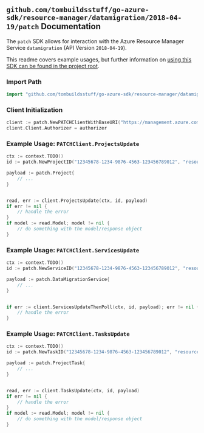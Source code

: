 
## `github.com/tombuildsstuff/go-azure-sdk/resource-manager/datamigration/2018-04-19/patch` Documentation

The `patch` SDK allows for interaction with the Azure Resource Manager Service `datamigration` (API Version `2018-04-19`).

This readme covers example usages, but further information on [using this SDK can be found in the project root](https://github.com/tombuildsstuff/go-azure-sdk/tree/main/docs).

### Import Path

```go
import "github.com/tombuildsstuff/go-azure-sdk/resource-manager/datamigration/2018-04-19/patch"
```


### Client Initialization

```go
client := patch.NewPATCHClientWithBaseURI("https://management.azure.com")
client.Client.Authorizer = authorizer
```


### Example Usage: `PATCHClient.ProjectsUpdate`

```go
ctx := context.TODO()
id := patch.NewProjectID("12345678-1234-9876-4563-123456789012", "resourceGroupValue", "serviceValue", "projectValue")

payload := patch.Project{
	// ...
}


read, err := client.ProjectsUpdate(ctx, id, payload)
if err != nil {
	// handle the error
}
if model := read.Model; model != nil {
	// do something with the model/response object
}
```


### Example Usage: `PATCHClient.ServicesUpdate`

```go
ctx := context.TODO()
id := patch.NewServiceID("12345678-1234-9876-4563-123456789012", "resourceGroupValue", "serviceValue")

payload := patch.DataMigrationService{
	// ...
}


if err := client.ServicesUpdateThenPoll(ctx, id, payload); err != nil {
	// handle the error
}
```


### Example Usage: `PATCHClient.TasksUpdate`

```go
ctx := context.TODO()
id := patch.NewTaskID("12345678-1234-9876-4563-123456789012", "resourceGroupValue", "serviceValue", "projectValue", "taskValue")

payload := patch.ProjectTask{
	// ...
}


read, err := client.TasksUpdate(ctx, id, payload)
if err != nil {
	// handle the error
}
if model := read.Model; model != nil {
	// do something with the model/response object
}
```
